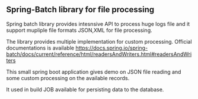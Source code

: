 ## Spring-Batch library for file processing

Spring batch library provides intesnsive API to process huge logs file and it support mupliple file formats JSON,XML for file processing.

The library provides multiple implementation for custom processing. Official documentations is available https://docs.spring.io/spring-batch/docs/current/reference/html/readersAndWriters.html#readersAndWriters

This small spring boot application gives demo on JSON file reading and some custom processing on the available records.

It used in build JOB available for persisting data to the database.



